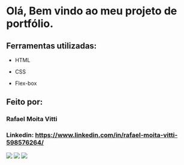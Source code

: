 # Olá, Bem vindo ao meu projeto de portfólio.




## Ferramentas utilizadas:

* HTML

* CSS

* Flex-box

## Feito por:

### Rafael Moita Vitti

### Linkedin: https://www.linkedin.com/in/rafael-moita-vitti-598576264/

  <img src="https://img.shields.io/badge/HTML-239120?style=for-the-badge&logo=html5&logoColor=white">
  <img src="https://img.shields.io/badge/CSS-239120?&style=for-the-badge&logo=css3&logoColor=white">
  <img src="https://img.shields.io/badge/JavaScript-F7DF1E?style=for-the-badge&logo=javascript&logoColor=black">

